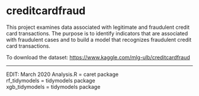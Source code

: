 # creditcardfraud

This project examines data associated with legitimate and fraudulent credit card transactions. The purpose is to identify indicators that are associated with fraudulent cases and to build a model that recognizes fraudulent credit card transactions.

To download the dataset: 
https://www.kaggle.com/mlg-ulb/creditcardfraud

---------------------
EDIT: March 2020
Analysis.R = caret package\
rf_tidymodels = tidymodels package\
xgb_tidymodels = tidymodels package
